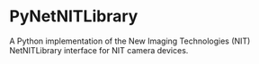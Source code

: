 # PyNetNITLibrary
A Python implementation of the New Imaging Technologies (NIT) NetNITLibrary interface for NIT camera devices.
